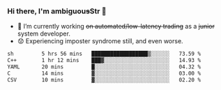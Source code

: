 ### Hi there, I'm ambiguou~~s~~Str 👋

<!--
**ambiguoustexture/ambiguoustexture** is a ✨ _special_ ✨ repository because its `README.md` (this file) appears on your GitHub profile.

Here are some ideas to get you started:
-->
- 🔭 I’m currently working ~~on automated/low-latency trading~~ as a ~~junior~~ system developer.
- :worried: Experiencing imposter syndrome still, and even worse.

<!--START_SECTION:waka-->

```txt
sh         5 hrs 56 mins   ██████████████████▒░░░░░░   73.59 %
C++        1 hr 12 mins    ███▓░░░░░░░░░░░░░░░░░░░░░   14.93 %
YAML       20 mins         █░░░░░░░░░░░░░░░░░░░░░░░░   04.32 %
C          14 mins         ▓░░░░░░░░░░░░░░░░░░░░░░░░   03.00 %
CSV        10 mins         ▓░░░░░░░░░░░░░░░░░░░░░░░░   02.20 %
```

<!--END_SECTION:waka-->
